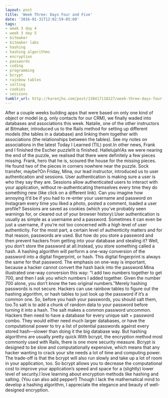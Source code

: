```yaml
---
layout: post
title: 'Week Three: Days Four and Five'
date: '2016-01-31T12:02:59-05:00'
tags:
- week 3 day 4
- week 3 day 5
- bitmaker
- bitmaker labs
- hashing
- hashing algorithms
- encryption
- passwords
- coding
- programming
- bcrypt
- rainbow tables
- salting
- cookies
- sessions
tumblr_url: http://karenjho.com/post/138417118227/week-three-days-four-and-five
---
```

After a couple weeks building apps that were based on only one kind of object or model (e.g. only contacts for our CRM), we finally waded into databases and associations this week. Natalie, one of the other instructors at Bitmaker, introduced us to the Rails method for setting up different models (the tables in a database) and linking them together with associations (the relationships between the tables). See my notes on associations in the latest Today I Learned (TIL) post.In other news, Frank and I finished the Escher puzzle!It is finished. Hallelujah!As we were nearing the end of the puzzle, we realised that there were definitely a few pieces missing. Frank, hero that he is, scoured the house for the missing pieces. He found two of the pieces in corners nowhere near the puzzle. Sock transfer, maybe?On Friday, Mina, our lead instructor, introduced us to user authentication and sessions. User authentication is making sure a user is who they say they are. Sessions allow authenticated users to interact with your application, without re-authenticating themselves every time they do something new (like click on a different link). Can you imagine how annoying it’d be if you had to re-enter your username and password on Instagram every time you liked a photo, posted a comment, loaded a user profile? Sessions are saved as cookies (which you’ve probably seen warnings for, or cleared out of your browser history).User authentication is usually as simple as a username and a password. Sometimes it can even be just a username, if you’re not too concerned with a high level of user authenticity. For the most part, a certain level of authenticity matters and for that reason, passwords are used. But how do you store a password and then prevent hackers from getting into your database and stealing it? Well, you don’t store the password at all.Instead, you store something called a hash. A hashing algorithm will perform a one-way conversion of the password into a digital fingerprint, or hash. This digital fingerprint is always the same for that password. The emphasis on one-way is important, because a hacker cannot convert the hash back into the password.Mina illustrated one-way conversion this way: “I add two numbers together to get 700, and then I ask you which numbers I added together. Given the number 700 alone, you don’t know the two original numbers.”Merely hashing passwords is not secure. Hackers can use rainbow tables to figure out the hashing algorithm, or hash tables to just look up the password if it’s a common one. So, before you hash your passwords, you should salt them, too.To salt is to add a chunk of random data to your password before turning it into a hash. The salt makes a common password uncommon. Hackers then need to have a database for every unique salt + password combo. They would either need much larger databases, or have the computational power to try a list of potential passwords against every stored hash—slower than doing it the big database way. But hashing algorithms are usually pretty quick.With bcrypt, the encryption method most commonly used with Rails, there is one more security measure. Bcrypt is designed to be slow and computationally expensive, which means that any hacker wanting to crack your site needs a lot of time and computing power. The trade-off is that the bcrypt will also run slowly and take up a lot of room in your application, too. So bcrypt allows you to decrease the computational cost to improve your application’s speed and space for a (slightly) lower level of security.I love learning about encryption methods like hashing and salting. (You can also add pepper!) Though I lack the mathematical mind to develop a hashing algorithm, I appreciate the elegance and beauty of well-designed encryption.
